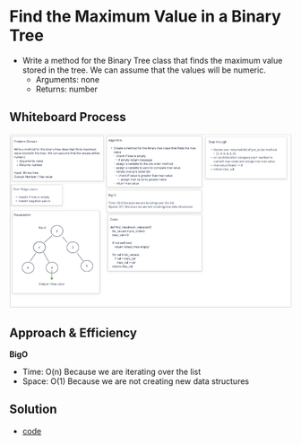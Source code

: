 # Find the Maximum Value in a Binary Tree

* Write a method for the Binary Tree class that finds the maximum value stored in the tree. We can assume that the values will be numeric.
  * Arguments: none
  * Returns: number

## Whiteboard Process

![tree_max](tree_max.png)

## Approach & Efficiency

**BigO**
* Time: O(n) Because we are iterating over the list
* Space: O(1) Because we are not creating new data structures

## Solution

* [code](/Users/Alex/projects/data-structures-and-algorithms/python/data_structures/binary_tree.py)
